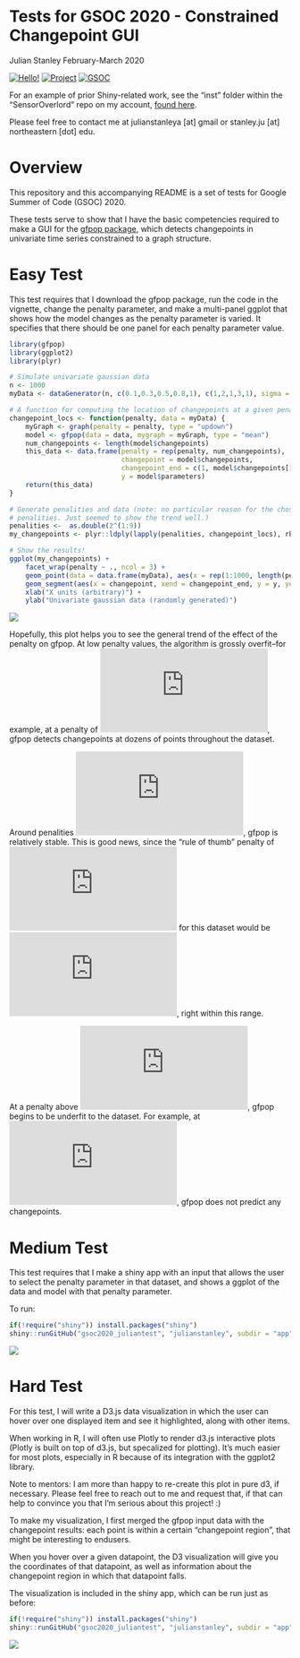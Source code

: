 Tests for GSOC 2020 - Constrained Changepoint GUI
================
Julian Stanley
February-March 2020

[![Hello\!](README_files/shield_hello.svg)](https://julianstanley.com)
[![Project](README_files/shield_project.svg)](https://github.com/rstats-gsoc/gsoc2020/wiki/Constrained-changepoint-GUI)
[![GSOC](README_files/shield_gsoc.svg)](https://summerofcode.withgoogle.com/)

For an example of prior Shiny-related work, see the “inst” folder within
the “SensorOverlord” repo on my account, [found
here](https://github.com/julianstanley/SensorOverlord/tree/master/inst/shinyApp).

Please feel free to contact me at julianstanleya \[at\] gmail or
stanley.ju \[at\] northeastern \[dot\] edu.

# Overview

This repository and this accompanying README is a set of tests for
Google Summer of Code (GSOC) 2020.

These tests serve to show that I have the basic competencies required to
make a GUI for the [gfpop package](https://github.com/vrunge/gfpop),
which detects changepoints in univariate time series constrained to a
graph structure.

# Easy Test

This test requires that I download the gfpop package, run the code in
the vignette, change the penalty parameter, and make a multi-panel
ggplot that shows how the model changes as the penalty parameter is
varied. It specifies that there should be one panel for each penalty
parameter value.

``` r
library(gfpop)
library(ggplot2)
library(plyr)

# Simulate univariate gaussian data
n <- 1000
myData <- dataGenerator(n, c(0.1,0.3,0.5,0.8,1), c(1,2,1,3,1), sigma = 1)

# A function for computing the location of changepoints at a given penalty parameter
changepoint_locs <- function(penalty, data = myData) {
    myGraph <- graph(penalty = penalty, type = "updown")
    model <- gfpop(data = data, mygraph = myGraph, type = "mean")
    num_changepoints <- length(model$changepoints)
    this_data <- data.frame(penalty = rep(penalty, num_changepoints), 
                            changepoint = model$changepoints,
                            changepoint_end = c(1, model$changepoints[1:num_changepoints-1]),
                            y = model$parameters)
    return(this_data)
}

# Generate penalities and data (note: no particular reason for the chosen 
# penalities. Just seemed to show the trend well.)
penalities <-  as.double(2^(1:9))
my_changepoints <- plyr::ldply(lapply(penalities, changepoint_locs), rbind)

# Show the results!
ggplot(my_changepoints) +
    facet_wrap(penalty ~ ., ncol = 3) +
    geom_point(data = data.frame(myData), aes(x = rep(1:1000, length(penalities)), y = myData)) +  
    geom_segment(aes(x = changepoint, xend = changepoint_end, y = y, yend = y), size = 1.5, col = "red") +
    xlab("X units (arbitrary)") +
    ylab("Univariate gaussian data (randomly generated)")
```

![](README_files/figure-gfm/easy_test-1.png)<!-- -->

Hopefully, this plot helps you to see the general trend of the effect of
the penalty on gfpop. At low penalty values, the algorithm is grossly
overfit–for example, at a penalty of
![2](https://latex.codecogs.com/png.latex?2 "2"), gfpop detects
changepoints at dozens of points throughout the dataset.

Around penalities
![\[8,64\]](https://latex.codecogs.com/png.latex?%5B8%2C64%5D "[8,64]"),
gfpop is relatively stable. This is good news, since the “rule of thumb”
penalty of ![2log(n)](https://latex.codecogs.com/png.latex?2log%28n%29
"2log(n)") for this dataset would be ![2log(1000)
\\approx 13.81](https://latex.codecogs.com/png.latex?2log%281000%29%20%5Capprox%2013.81
"2log(1000) \\approx 13.81"), right within this range.

At a penalty above ![64](https://latex.codecogs.com/png.latex?64 "64"),
gfpop begins to be underfit to the dataset. For example, at
![512](https://latex.codecogs.com/png.latex?512 "512"), gfpop does not
predict any changepoints.

# Medium Test

This test requires that I make a shiny app with an input that allows the
user to select the penalty parameter in that dataset, and shows a ggplot
of the data and model with that penalty parameter.

To run:

``` r
if(!require("shiny")) install.packages("shiny")
shiny::runGitHub("gsoc2020_juliantest", "julianstanley", subdir = "app")
```

![](README_files/shiny_screenshot.png)<!-- -->

# Hard Test

For this test, I will write a D3.js data visualization in which the user
can hover over one displayed item and see it highlighted, along with
other items.

When working in R, I will often use Plotly to render d3.js interactive
plots (Plotly is built on top of d3.js, but specalized for plotting).
It’s much easier for most plots, especially in R because of its
integration with the ggplot2 library.

Note to mentors: I am more than happy to re-create this plot in pure d3,
if necessary. Please feel free to reach out to me and request that, if
that can help to convince you that I’m serious about this project\! :)

To make my visualization, I first merged the gfpop input data with the
changepoint results: each point is within a certain “changepoint
region”, that might be interesting to endusers.

When you hover over a given datapoint, the D3 visualization will give
you the coordinates of that datapoint, as well as information about the
changepoint region in which that datapoint falls.

The visualization is included in the shiny app, which can be run just as
before:

``` r
if(!require("shiny")) install.packages("shiny")
shiny::runGitHub("gsoc2020_juliantest", "julianstanley", subdir = "app")
```

![](README_files/d3_gfpop.gif)
